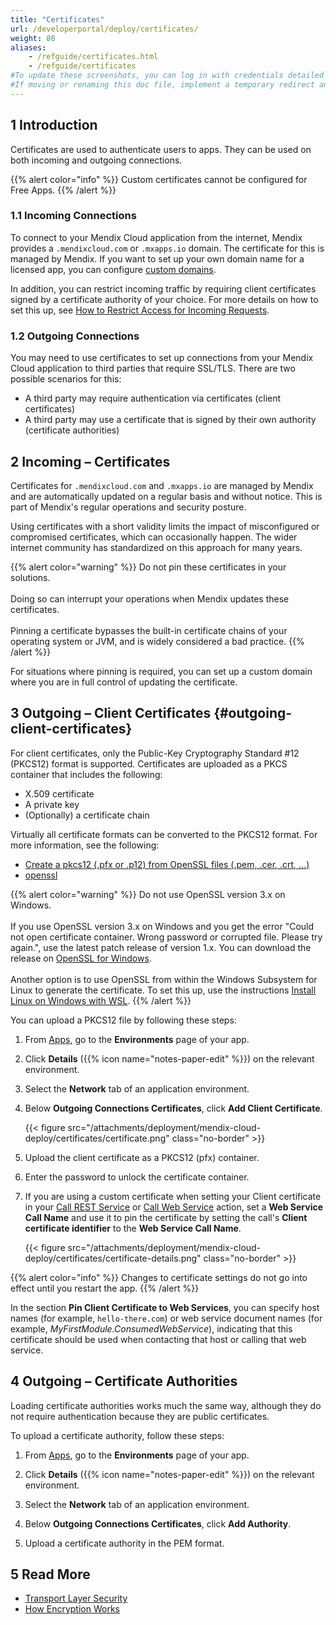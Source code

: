 ```yaml
---
title: "Certificates"
url: /developerportal/deploy/certificates/
weight: 80
aliases:
    - /refguide/certificates.html
    - /refguide/certificates
#To update these screenshots, you can log in with credentials detailed in How to Update Screenshots Using Team Apps.
#If moving or renaming this doc file, implement a temporary redirect and let the respective team know they should update the URL in the product. See Mapping to Products for more details.
---
```


## 1 Introduction

Certificates are used to authenticate users to apps. They can be used on both incoming and outgoing connections.

{{% alert color="info" %}}
Custom certificates cannot be configured for Free Apps.
{{% /alert %}}

### 1.1 Incoming Connections

To connect to your Mendix Cloud application from the internet, Mendix provides a `.mendixcloud.com` or `.mxapps.io` domain. The certificate for this is managed by Mendix. If you want to set up your own domain name for a licensed app, you can configure [custom domains](/developerportal/deploy/custom-domains/).

In addition, you can restrict incoming traffic by requiring client certificates signed by a certificate authority of your choice. For more details on how to set this up, see [How to Restrict Access for Incoming Requests](/developerportal/deploy/access-restrictions/).

### 1.2 Outgoing Connections

You may need to use certificates to set up connections from your Mendix Cloud application to third parties that require SSL/TLS. There are two possible scenarios for this:

* A third party may require authentication via certificates (client certificates)
* A third party may use a certificate that is signed by their own authority (certificate authorities)

## 2 Incoming – Certificates

Certificates for `.mendixcloud.com` and `.mxapps.io` are managed by Mendix and are automatically updated on a regular basis and without notice. This is part of Mendix's regular operations and security posture. 

Using certificates with a short validity limits the impact of misconfigured or compromised certificates, which can occasionally happen. The wider internet community has standardized on this approach for many years.

{{% alert color="warning" %}}
Do not pin these certificates in your solutions.<br><br>Doing so can interrupt your operations when Mendix updates these certificates.<br><br>Pinning a certificate bypasses the built-in certificate chains of your operating system or JVM, and is widely considered a bad practice. 
{{% /alert %}}

For situations where pinning is required, you can set up a custom domain where you are in full control of updating the certificate.

## 3 Outgoing – Client Certificates {#outgoing-client-certificates}

For client certificates, only the Public-Key Cryptography Standard #12 (PKCS12) format is supported. Certificates are uploaded as a PKCS container that includes the following:

* X.509 certificate
* A private key
* (Optionally) a certificate chain

Virtually all certificate formats can be converted to the PKCS12 format. For more information, see the following:

* [Create a pkcs12 (.pfx or .p12) from OpenSSL files (.pem, .cer, .crt, ...)](https://www.tbs-certificates.co.uk/FAQ/en/288.html)
* [openssl](https://www.openssl.org/docs/manmaster/man1/openssl.html)

{{% alert color="warning" %}}
Do not use OpenSSL version 3.x on Windows.<br><br>If you use OpenSSL version 3.x on Windows and you get the error "Could not open certificate container. Wrong password or corrupted file. Please try again.", use the latest patch release of version 1.x. You can download the release on [OpenSSL for Windows](https://slproweb.com/products/Win32OpenSSL.html).<br><br>Another option is to use OpenSSL from within the Windows Subsystem for Linux to generate the certificate. To set this up, use the instructions [Install Linux on Windows with WSL](https://learn.microsoft.com/en-us/windows/wsl/install).
{{% /alert %}}

You can upload a PKCS12 file by following these steps:

1. From [Apps](https://sprintr.home.mendix.com), go to the **Environments** page of your app.
1. Click **Details** ({{% icon name="notes-paper-edit" %}}) on the relevant environment.
1. Select the **Network** tab of an application environment.
1. Below **Outgoing Connections Certificates**, click **Add Client Certificate**.

    {{< figure src="/attachments/deployment/mendix-cloud-deploy/certificates/certificate.png" class="no-border" >}}

1. Upload the client certificate as a PKCS12 (pfx) container.
1. Enter the password to unlock the certificate container.
1. If you are using a custom certificate when setting your Client certificate in your [Call REST Service](/refguide/call-rest-action/#client-certificate) or [Call Web Service](/refguide/call-web-service-action/#client-certificate) action, set a **Web Service Call Name** and use it to pin the certificate by setting the call's **Client certificate identifier** to the **Web Service Call Name**.

    {{< figure src="/attachments/deployment/mendix-cloud-deploy/certificates/certificate-details.png" class="no-border" >}}

{{% alert color="info" %}}
Changes to certificate settings do not go into effect until you restart the app.
{{% /alert %}}

In the section **Pin Client Certificate to Web Services**, you can specify host names (for example, `hello-there.com`) or web service document names (for example, *MyFirstModule.ConsumedWebService*), indicating that this certificate should be used when contacting that host or calling that web service.

## 4 Outgoing – Certificate Authorities

Loading certificate authorities works much the same way, although they do not require authentication because they are public certificates.

To upload a certificate authority, follow these steps:

1. From [Apps](https://sprintr.home.mendix.com), go to the **Environments** page of your app.
1. Click **Details** ({{% icon name="notes-paper-edit" %}}) on the relevant environment.

1. Select the **Network** tab of an application environment.

1. Below **Outgoing Connections Certificates**, click **Add Authority**.

1. Upload a certificate authority in the PEM format.

## 5 Read More

* [Transport Layer Security](https://en.wikipedia.org/wiki/Transport_Layer_Security)
* [How Encryption Works](https://computer.howstuffworks.com/encryption.htm)
